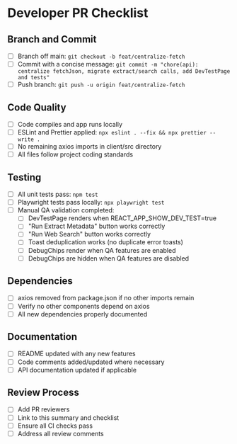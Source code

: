 # Developer PR Checklist

## Branch and Commit

- [ ] Branch off main: `git checkout -b feat/centralize-fetch`
- [ ] Commit with a concise message: `git commit -m "chore(api): centralize fetchJson, migrate extract/search calls, add DevTestPage and tests"`
- [ ] Push branch: `git push -u origin feat/centralize-fetch`

## Code Quality

- [ ] Code compiles and app runs locally
- [ ] ESLint and Prettier applied: `npx eslint . --fix && npx prettier --write .`
- [ ] No remaining axios imports in client/src directory
- [ ] All files follow project coding standards

## Testing

- [ ] All unit tests pass: `npm test`
- [ ] Playwright tests pass locally: `npx playwright test`
- [ ] Manual QA validation completed:
  - [ ] DevTestPage renders when REACT_APP_SHOW_DEV_TEST=true
  - [ ] "Run Extract Metadata" button works correctly
  - [ ] "Run Web Search" button works correctly
  - [ ] Toast deduplication works (no duplicate error toasts)
  - [ ] DebugChips render when QA features are enabled
  - [ ] DebugChips are hidden when QA features are disabled

## Dependencies

- [ ] axios removed from package.json if no other imports remain
- [ ] Verify no other components depend on axios
- [ ] All new dependencies properly documented

## Documentation

- [ ] README updated with any new features
- [ ] Code comments added/updated where necessary
- [ ] API documentation updated if applicable

## Review Process

- [ ] Add PR reviewers
- [ ] Link to this summary and checklist
- [ ] Ensure all CI checks pass
- [ ] Address all review comments